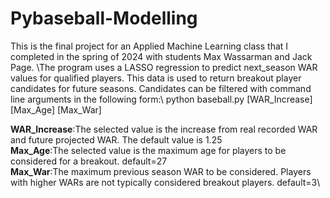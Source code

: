 # Pybaseball-Modelling

This is the final project for an Applied Machine Learning class that I completed in the spring of 2024 with students Max Wassarman and Jack Page. \\The program uses a LASSO regression to predict next_season WAR values for qualified players. This data is used to return breakout player candidates for future seasons. Candidates can be filtered with command line arguments in the following form:\  python baseball.py [WAR_Increase] [Max_Age] [Max_War]

**WAR_Increase**:The selected value is the increase from real recorded WAR and future projected WAR. The default value is 1.25\
**Max_Age**:The selected value is the maximum age for players to be considered for a breakout. default=27\
**Max_War**:The maximum previous season WAR to be considered. Players with higher WARs are not typically considered breakout players. default=3\
